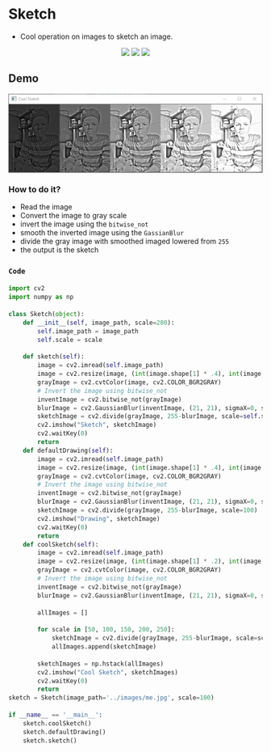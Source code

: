 # Sketch
* Cool operation on images to sketch an image.
<p align="center">
<img src="https://img.shields.io/static/v1?label=language&message=python&color=green"/>
<img src="https://img.shields.io/static/v1?label=package&message=opencv&color=yellow"/>
<img src="https://img.shields.io/static/v1?label=package&message=numpy&color=blueviolet"/>
</p>

## Demo
<img src="https://github.com/CrispenGari/Opencv-Python/blob/main/face-x/sketch/bandicam%202021-04-13%2013-32-56-055.jpg" alt="demo" align="center"/>


### How to do it?
* Read the image
* Convert the image to gray scale
* invert the image using the `bitwise_not`
* smooth the inverted image using the `GassianBlur`
* divide the gray image with smoothed imaged lowered from `255`
* the output is the sketch


### ``Code``

```python
import cv2
import numpy as np

class Sketch(object):
    def __init__(self, image_path, scale=200):
        self.image_path = image_path
        self.scale = scale

    def sketch(self):
        image = cv2.imread(self.image_path)
        image = cv2.resize(image, (int(image.shape[1] * .4), int(image.shape[0] * .4)))
        grayImage = cv2.cvtColor(image, cv2.COLOR_BGR2GRAY)
        # Invert the image using bitwise_not
        inventImage = cv2.bitwise_not(grayImage)
        blurImage = cv2.GaussianBlur(inventImage, (21, 21), sigmaX=0, sigmaY=0)
        sketchImage = cv2.divide(grayImage, 255-blurImage, scale=self.scale)
        cv2.imshow("Sketch", sketchImage)
        cv2.waitKey(0)
        return
    def defaultDrawing(self):
        image = cv2.imread(self.image_path)
        image = cv2.resize(image, (int(image.shape[1] * .4), int(image.shape[0] * .4)))
        grayImage = cv2.cvtColor(image, cv2.COLOR_BGR2GRAY)
        # Invert the image using bitwise_not
        inventImage = cv2.bitwise_not(grayImage)
        blurImage = cv2.GaussianBlur(inventImage, (21, 21), sigmaX=0, sigmaY=0)
        sketchImage = cv2.divide(grayImage, 255-blurImage, scale=100)
        cv2.imshow("Drawing", sketchImage)
        cv2.waitKey(0)
        return
    def coolSketch(self):
        image = cv2.imread(self.image_path)
        image = cv2.resize(image, (int(image.shape[1] * .2), int(image.shape[0] * .2)))
        grayImage = cv2.cvtColor(image, cv2.COLOR_BGR2GRAY)
        # Invert the image using bitwise_not
        inventImage = cv2.bitwise_not(grayImage)
        blurImage = cv2.GaussianBlur(inventImage, (21, 21), sigmaX=0, sigmaY=0)

        allImages = []

        for scale in [50, 100, 150, 200, 250]:
            sketchImage = cv2.divide(grayImage, 255-blurImage, scale=scale)
            allImages.append(sketchImage)

        sketchImages = np.hstack(allImages)
        cv2.imshow("Cool Sketch", sketchImages)
        cv2.waitKey(0)
        return
sketch = Sketch(image_path='../images/me.jpg', scale=100)

if __name__ == '__main__':
    sketch.coolSketch()
    sketch.defaultDrawing()
    sketch.sketch()
```